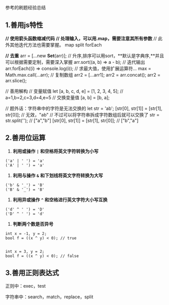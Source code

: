 参考的刷题经验总结

## 1.善用js特性

**// 使用箭头函数缩减代码**
**// 处理输入，可以用.map，需要注意其所有参数**
// 此外其他迭代方法也需要掌握。
map split forEach

**// 去重**
arr = [...new **Set**(arr)];
// 升序,排序可以用sort，**默认是字典序,**并且可以根据需要定制，需要深入掌握
arr.sort((a, b) => a - b);
// 迭代输出
arr.forEach((i) => console.log(i));
// 求最大值，使用扩展运算符...
max = Math.max.call(...arr);
// 复制数组
arr2 = [...arr1];
arr2 = arr.concat();
arr2 = arr.slice();

// 善用解构
// 变量赋值
let [a, b, c, d, e] = [1, 2, 3, 4, 5]; // a=1,b=2,c=3,d=4,e=5
// 交换变量值
[a, b] = [b, a];

// 题外话：字符串中的字符是无法交换的
let str = 'ab';
[str[0], str[1]] = [str[1], str[0]]; // 无效，"ab"
// 不过可以将字符串拆成字符数组后就可以交换了
str = str.split(''); // ["a","b"]
[str[0], str[1]] = [str[1], str[0]]; // ["b","a"]

## 2.善用位运算

1. **利用或操作** **`|`** **和空格将英文字符转换为小写**

```
('a' | ' ') = 'a'
('A' | ' ') = 'a'
```

1. **利用与操作** **`&`** **和下划线将英文字符转换为大写**

```
('b' & '_') = 'B'
('B' & '_') = 'B'
```

1. **利用异或操作** **`^`** **和空格进行英文字符大小写互换**

```
('d' ^ ' ') = 'D'
('D' ^ ' ') = 'd'
```

1. **判断两个数是否异号**

```
int x = -1, y = 2;
bool f = ((x ^ y) < 0); // true


int x = 3, y = 2;
bool f = ((x ^ y) < 0); // false
```



## 3.善用正则表达式

正则中：exec，test

字符串中：search，match，replace，split